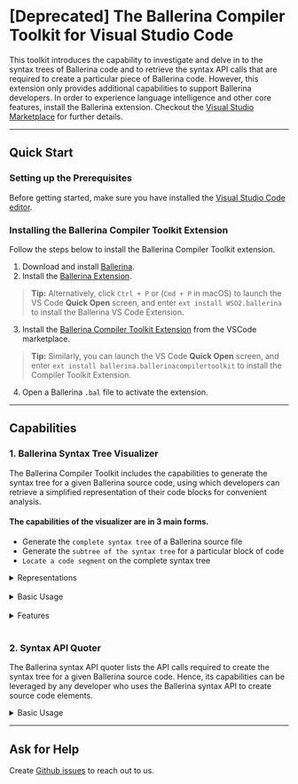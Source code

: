 # [Deprecated] The Ballerina Compiler Toolkit for Visual Studio Code

This toolkit introduces the capability to investigate and delve in to the syntax trees of Ballerina code and to retrieve the syntax API calls that are required to create a particular piece of Ballerina code. However, this extension only provides additional capabilities to support Ballerina developers. In order to experience language intelligence and other core features, install the Ballerina extension. Checkout the [Visual Studio Marketplace](https://marketplace.visualstudio.com/items?itemName=WSO2.ballerina) for further details.

---
## Quick Start

### Setting up the Prerequisites

Before getting started, make sure you have installed the [Visual Studio Code editor](https://code.visualstudio.com/download).

### Installing the Ballerina Compiler Toolkit Extension

Follow the steps below to install the Ballerina Compiler Toolkit extension.

1. Download and install [Ballerina](https://ballerina.io/learn/installing-ballerina/setting-up-ballerina/).
2. Install the [Ballerina Extension](https://ballerina.io/learn/tooling-guide/visual-studio-code-extension/quick-start/#installing-the-ballerina-extension). 

  >**Tip:** Alternatively, click `Ctrl + P` or (`Cmd + P` in macOS) to launch the VS Code **Quick Open** screen, and enter `ext install WSO2.ballerina` to install the Ballerina VS Code Extension.

3. Install the [Ballerina Compiler Toolkit Extension](https://marketplace.visualstudio.com/items?itemName=ballerina.ballerinacompilertoolkit) from the VSCode marketplace.

  >**Tip:** Similarly, you can launch the VS Code **Quick Open** screen, and enter `ext install ballerina.ballerinacompilertoolkit` to install the Compiler Toolkit Extension.

4. Open a Ballerina `.bal` file to activate the extension.

---
## Capabilities

### 1. Ballerina Syntax Tree Visualizer
The Ballerina Compiler Toolkit includes the capabilities to generate the syntax tree for a given Ballerina source code, using which developers can retrieve a simplified representation of their code blocks for convenient analysis.

#### The capabilities of the visualizer are in 3 main forms.
* Generate the `complete syntax tree` of a Ballerina source file    
* Generate the `subtree of the syntax tree` for a particular block of code
* `Locate a code segment` on the complete syntax tree

<details>
<summary> Representations </summary>

The syntax tree visualizer has two types of representations: `graphical` and `dropdown`.

<img src="docs/syntax-tree-visualizer/GraphicalTree.jpeg" width="60%" >
<br/> <br/>

<img src="docs/syntax-tree-visualizer/DropdownTree.jpeg" width="60%">
</details>
<br/>
<details>
<summary> Basic Usage </summary>

The command for the `full syntax tree` retrieval can be found on the <strong>Command Palette</strong>.

  >**Tip:** The command palette can be viewed via `Ctrl + Shift + P` or (`Cmd + Shift + P` in macOS).

<img src="docs/syntax-tree-visualizer/CommandPalette.gif" width="60%">
<br/> <br/>

The `sub syntax tree retrieval` and `locate code` options can be found as <strong>Code Actions</strong>.

<img src="docs/syntax-tree-visualizer/CodeActions.gif" width="60%">
</details>
<br/>
<details>
<summary> Features </summary>

The syntax trees rendered through the visualizer have muliple features available in both the graphical and dropdown representations.
<br/>

#### * View `node details`
<img src="docs/syntax-tree-visualizer/NodeDetails.gif" width="70%">
<br/> <br/>

#### * Track `syntax diagnostics`
<img src="docs/syntax-tree-visualizer/Diagnostics.gif" width="70%">
<br/> <br/>

#### * `Locate` the tree node on the text editor
<img src="docs/syntax-tree-visualizer/LocateCode.gif" width="70%">
<br/> <br/>

#### * `Switch to full tree mode` from sub syntax trees and locate trees
<img src="docs/syntax-tree-visualizer/SwitchFullTree.gif" width="70%">
</details>

<br/>

### 2. Syntax API Quoter
The Ballerina syntax API quoter lists the API calls required to create the syntax tree for a given Ballerina source code. Hence, its capabilities can be leveraged by any developer who uses the Ballerina syntax API to create source code elements.

<details>
<summary> Basic Usage </summary>

The command for the syntax API quoter can be found on the Command Palette as well. Executing this command will copy the list of syntax API calls that are required by the Ballerina source code, to the clipboard.

<img src="docs/syntax-api-quoter/CommandPalette.gif" width="60%">
</details>

---
## Ask for Help

Create [Github issues](https://github.com/ballerina-platform/plugin-vscode-compiler-toolkit) to reach out to us.
